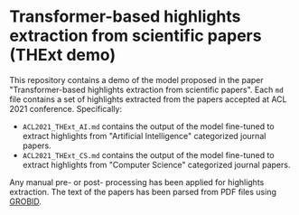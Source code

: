 # Transformer-based highlights extraction from scientific papers (THExt demo)

This repository contains a demo of the model proposed in the paper "Transformer-based highlights extraction from scientific papers". Each `md` file contains a set of highlights extracted from the papers accepted at ACL 2021 conference. Specifically:

- `ACL2021_THExt_AI.md` contains the output of the model fine-tuned to extract highlights from "Artificial Intelligence" categorized journal papers.
- `ACL2021_THExt_CS.md` contains the output of the model fine-tuned to extract highlights from "Computer Science" categorized journal papers.

Any manual pre- or post- processing has been applied for highlights extraction. The text of the papers has been parsed from PDF files using [GROBID](https://grobid.readthedocs.io/en/latest/).
